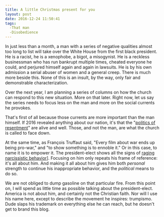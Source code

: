 ```yaml
---
title: A little Christmas present for you
layout: post
date: 2016-12-24 11:50:41
tags: 
  -That man
  -Disobedience
---
```


In just less than a month, a man with a series of negative qualities almost too long to list will take over the White House from the first black president. He is a racist, he is a xenophobe, a bigot, a misogynist. He is a reckless businessman who has run bankrupt multiple times, cheated everyone he could, and perjured himself again and again in lawsuits. He is by his own admission a serial abuser of women and a general creep. There is much more beside this. None of this is an insult, by the way, only fair and demonstrable characterization.

Over the next year, I am planning a series of columns on how the church can respond to this new situation. More on that later. Right now, let us say the series needs to focus less on the man and more on the social currents he provokes.

That's first of all because those currents are more important than the man himself. If 2016 revealed anything about our nation, it's that the "[politics of resentment](https://www.amazon.com/Politics-Resentment-Consciousness-Wisconsin-American/dp/022634911X)" are alive and well. Those, and not the man, are what the church is called to face down.

At the same time, as François Truffaut said, "Every film about war ends up being pro-war," and "to show something is to ennoble it." Or in this case, to name it is to empower it. The president-elect shows all the signs of [raging narcissistic behavior](https://www.amazon.com/Politics-Resentment-Consciousness-Wisconsin-American/dp/022634911X)]. Focusing on him only repeats his frame of reference: it's all about him. And making it all about him gives him both *personal* strength to continue his inappropriate behavior, and the *political* means to do so.

We are not obliged to dump gasoline on that particular fire. From this point on, I will spend as little time as possible talking about the president-elect. America is not about him, and certainly not the Christian faith. Nor will I use his name here, except to describe the movement he inspires: trumpismo. Dude slaps his trademark on everything else he can reach, but he doesn't get to brand this blog.
